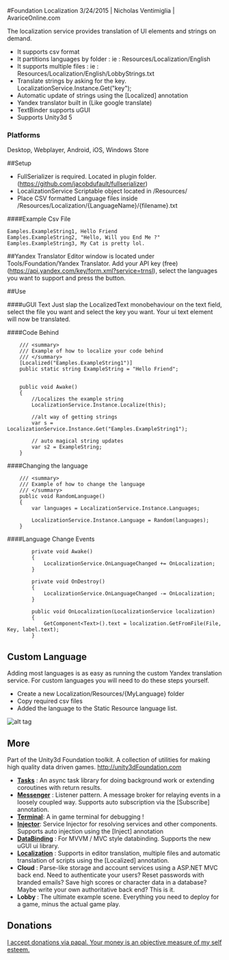 #Foundation Localization
3/24/2015 | Nicholas Ventimiglia | AvariceOnline.com

The localization service provides translation of UI elements and strings on demand.

- It supports csv format
- It partitions languages by folder : ie : Resources/Localization/English
- It supports multiple files : ie : Resources/Localization/English/LobbyStrings.txt
- Translate strings by asking for the key. LocalizationService.Instance.Get("key");
- Automatic update of strings using the [Localized] annotation
- Yandex translator built in (Like google translate)
- TextBinder supports uGUI
- Supports Unity3d 5


### Platforms
Desktop, Webplayer, Android, iOS, Windows Store

##Setup
- FullSerializer is required. Located in plugin folder. (https://github.com/jacobdufault/fullserializer)
- LocalizationService Scriptable object located in /Resources/
- Place CSV formatted Language files inside /Resources/Localization/{LanguageName}/{filename}.txt

####Example Csv File

````
Eamples.ExampleString1, Hello Friend
Eamples.ExampleString2, "Hello, Will you End Me ?"
Eamples.ExampleString3, My Cat is pretty lol.
````

##Yandex Translator
Editor window is located under Tools/Foundation/Yandex Translator. Add your API key (free) (https://api.yandex.com/key/form.xml?service=trnsl), select the languages you want to support and press the button.

##Use


####uGUI Text
Just slap the LocalizedText monobehaviour on the text field, select the file you want and select the key you want. Your ui text element will now be translated.
    
    

####Code Behind
````
    /// <summary>
    /// Example of how to localize your code behind
    /// </summary>
    [Localized("Eamples.ExampleString1")]
    public static string ExampleString = "Hello Friend";


    public void Awake()
    {
        //Localizes the example string
        LocalizationService.Instance.Localize(this);

        //alt way of getting strings
        var s = LocalizationService.Instance.Get("Eamples.ExampleString1");

        // auto magical string updates
        var s2 = ExampleString;
    }
````
    
####Changing the language
````
    /// <summary>
    /// Example of how to change the language
    /// </summary>
    public void RandomLanguage()
    {
        var languages = LocalizationService.Instance.Languages;
        
        LocalizationService.Instance.Language = Random(languages);
    }
````

    
####Language Change Events
````
        private void Awake()
        {
            LocalizationService.OnLanguageChanged += OnLocalization;
        }

        private void OnDestroy()
        {
            LocalizationService.OnLanguageChanged -= OnLocalization;
        }

        public void OnLocalization(LocalizationService localization)
        {
            GetComponent<Text>().text = localization.GetFromFile(File, Key, label.text);
        }
````

## Custom Language
Adding most languages is as easy as running the custom Yandex translation service. For custom languages you will need to do these steps yourself.

- Create a new Localization/Resources/{MyLanguage} folder
- Copy required csv files
- Added the language to the Static Resource language list.


![alt tag](https://github.com/NVentimiglia/Unity3d-Localization/blob/master/CustomLanguageHard.gif)

## More

Part of the Unity3d Foundation toolkit. A collection of utilities for making high quality data driven games. http://unity3dFoundation.com

- [**Tasks**](https://github.com/NVentimiglia/Unity3d-Async-Task) : An async task library for doing background work or extending coroutines with return results.
- [**Messenger**](https://github.com/NVentimiglia/Unity3d-Event-Messenger) : Listener pattern. A message broker for relaying events in a loosely coupled way. Supports auto subscription via the [Subscribe] annotation.
- [**Terminal**](https://github.com/NVentimiglia/Unity3d-uGUI-Terminal): A in game terminal for debugging !
- [**Injector**](https://github.com/NVentimiglia/Unity3d-Service-Injector): Service Injector for resolving services and other components. Supports auto injection using the [Inject] annotation
- [**DataBinding**](https://github.com/NVentimiglia/Unity3d-Databinding-Mvvm-Mvc) : For MVVM / MVC style databinding. Supports the new uGUI ui library.
- [**Localization**](https://github.com/NVentimiglia/Unity3d-Localization)   : Supports in editor translation, multiple files and automatic translation of scripts using the [Localized] annotation.
- **Cloud** : Parse-like storage and account services using a ASP.NET MVC back end. Need to authenticate your users? Reset passwords with branded emails? Save high scores or character data in a database? Maybe write your own authoritative back end? This is it.
- **Lobby** : The ultimate example scene. Everything you need to deploy for a game, minus the actual game play.

## Donations
[I accept donations via papal. Your money is an objective measure of my self esteem.](https://www.paypal.com/us/cgi-bin/webscr?cmd=_send-money&nav=1&email=nick@simplesys.us)
